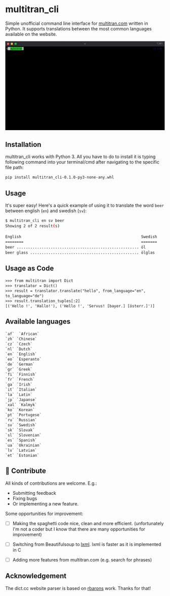 multitran_cli
=========
Simple unofficial command line interface for [multitran.com](https://www.multitran.com) written in Python. It supports translations between the most common languages available on the website.


![multitran_cli usage](media/multitran_cli.gif)



Installation
------------

multitran_cli works with Python 3. 
All you have to do to install it is typing following command into your terminal/cmd after navigating to the specific file path:

```bash
pip install multitran_cli-0.1.0-py3-none-any.whl 
```

Usage
-----

It's super easy! Here's a quick example of using it to translate the word `beer` between english (`en`) and swedish (`sv`):

```bash
$ multitran_cli en sv beer
Showing 2 of 2 result(s)

English                                                     Swedish
========                                                    =======
beer ...................................................... öl
beer glass ................................................ ölglas
```

Usage as Code
------------

```
>>> from multitran import Dict
>>> translator = Dict()
>>> result = translator.translate("hello", from_language="en", to_language="de")
>>> result.translation_tuples[:2]
[('Hello !', 'Hallo!'), ('Hello !', 'Servus! [bayer.] [österr.]')]
```

Available languages
------------
```
`af`  `African` 
`zh` `Chinese` 
`cz` `Czech` 
`nl` `Dutch` 
`en` `English` 
`eo` `Esperanto` 
`de` `German` 
`gr` `Greek` 
`fi` `Finnish` 
`fr` `French` 
`ga` `Irish` 
`it` `Italian` 
`la` `Latin` 
`jp` `Japanse` 
`xal` `Kalmyk` 
`ko` `Korean` 
`pt` `Portugese` 
`ru` `Russian` 
`sv` `Swedish` 
`sk` `Slovak` 
`sl` `Slovenian` 
`es` `Spanish` 
`ua` `Ukrainian` 
`lv` `Latvian` 
`et` `Estonian` 
```

🤝 Contribute
------------
All kinds of contributions are welcome. E.g.:

- Submitting feedback
- Fixing bugs
- Or implementing a new feature.

Some opportunities for improvement:
- [ ] Making the spaghetti code nice, clean and more efficient. (unfortunately I'm not a coder but I know that there are many opportunities for improvement)
- [ ] Switching from Beautifulsoup to [lxml](https://lxml.de/). lxml is faster as it is implemented in C
- [ ] Adding more features from multitran.com (e.g. search for phrases)



Acknowledgement
-------
The dict.cc website parser is based on [rbarons](https://github.com/rbaron/dict.cc.py) work. Thanks for that!

